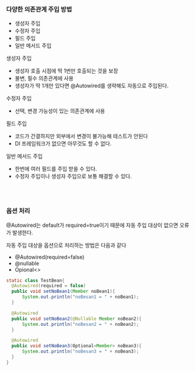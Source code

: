 ### 다양한 의존관계 주입 방법

- 생성자 주입
- 수정자 주입
- 필드 주입
- 일반 메서드 주입

생성자 주입

- 생성자 호출 시점에 딱 1번만 호출되는 것을 보장
- 불변, 필수 의존관계에 사용
- 생성자가 딱 1개만 있다면 @Autowired를 생략해도 자동으로 주입된다.

수정자 주입

- 선택, 변경 가능성이 있는 의존관계에 사용

필드 주입

- 코드가 간결하지만 외부에서 변경이 불가능해 테스트가 안된다
- DI 프레임워크가 없으면 아무것도 할 수 없다.

일반 메서드 주입

- 한번에 여러 필드를 주입 받을 수 있다.
- 수정자 주입이나 생성자 주입으로 보통 해결할 수 있다.

<br>
<br>

### 옵션 처리

@Autowired는 default가 required=true이기 때문에 자동 주입 대상이 없으면 오류가 발생한다.

자동 주입 대상을 옵션으로 처리하는 방법은 다음과 같다

- @Autowired(required=false)
- @nullable
- Opional<>

```java
static class TestBean{
  @Autowired(required = false)
  public void setNoBean1(Member noBean1){
      System.out.println("noBesan1 = " + noBean1);
  }

  @Autowired
  public void setNoBean2(@Nullable Member noBean2){
      System.out.println("noBesan2 = " + noBean2);
  }

  @Autowired
  public void setNoBean3(Optional<Member> noBean3){
      System.out.println("noBesan3 = " + noBean3);
  }
}
```
